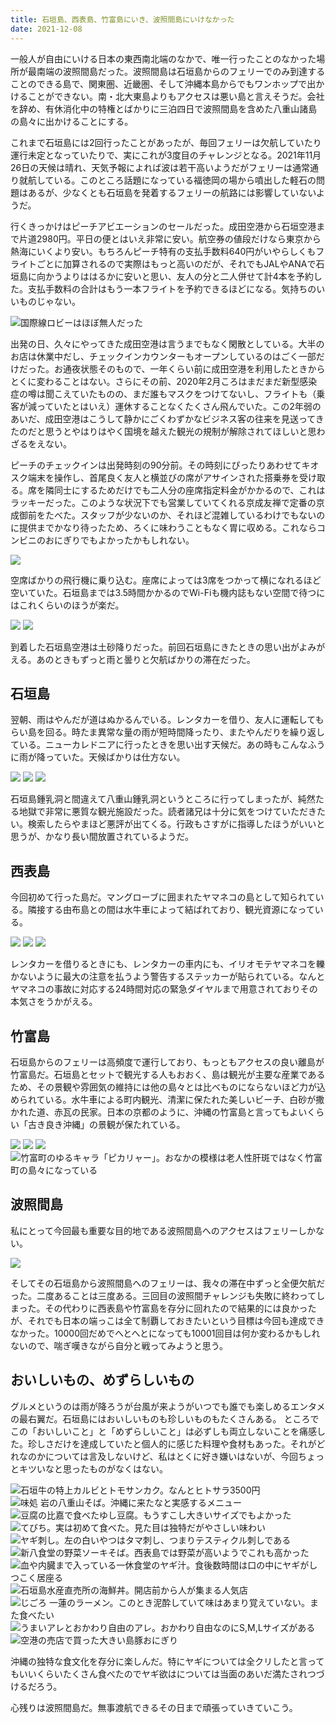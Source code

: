 ```yaml
---
title: 石垣島、西表島、竹富島にいき、波照間島にいけなかった
date: 2021-12-08
---
```


一般人が自由にいける日本の東西南北端のなかで、唯一行ったことのなかった場所が最南端の波照間島だった。波照間島は石垣島からのフェリーでのみ到達することのできる島で、関東圏、近畿圏、そして沖縄本島からでもワンホップで出かけることができない。南・北大東島よりもアクセスは悪い島と言えそうだ。会社を辞め、有休消化中の特権とばかりに三泊四日で波照間島を含めた八重山諸島の島々に出かけることにする。

これまで石垣島には2回行ったことがあったが、毎回フェリーは欠航していたり運行未定となっていたりで、実にこれが3度目のチャレンジとなる。2021年11月26日の天候は晴れ、天気予報によれば波は若干高いようだがフェリーは通常通り就航している。このところ話題になっている福徳岡の場から噴出した軽石の問題はあるが、少なくとも石垣島を発着するフェリーの航路には影響していないようだ。

行くきっかけはピーチアビエーションのセールだった。成田空港から石垣空港まで片道2980円。平日の便とはいえ非常に安い。航空券の値段だけなら東京から熱海にいくより安い。もちろんピーチ特有の支払手数料640円がいやらしくもフライトごとに加算されるので実際はもっと高いのだが、それでもJALやANAで石垣島に向かうよりははるかに安いと思い、友人の分と二人併せて計4本を予約した。支払手数料の合計はもう一本フライトを予約できるほどになる。気持ちのいいものじゃない。

![国際線ロビーはほぼ無人だった](https://photos.smugmug.com/photos/i-X7GP2G9/0/3e7a03ce/X3/i-X7GP2G9-X3.jpg)

出発の日、久々にやってきた成田空港は言うまでもなく閑散としている。大半のお店は休業中だし、チェックインカウンターもオープンしているのはごく一部だけだった。お通夜状態そのもので、一年くらい前に成田空港を利用したときからとくに変わることはない。さらにその前、2020年2月ころはまだまだ新型感染症の噂は聞こえていたものの、まだ誰もマスクをつけてないし、フライトも（乗客が減っていたとはいえ）運休することなくたくさん飛んでいた。この2年弱のあいだ、成田空港はこうして静かにごくわずかなビジネス客の往来を見送ってきたのだと思うとやはりはやく国境を越えた観光の規制が解除されてほしいと思わざるをえない。

ピーチのチェックインは出発時刻の90分前。その時刻にぴったりあわせてキオスク端末を操作し、首尾良く友人と横並びの席がアサインされた搭乗券を受け取る。席を隣同士にするためだけでも二人分の座席指定料金がかかるので、これはラッキーだった。このような状況下でも営業していてくれる京成友禅で定番の京成御前をたべた。スタッフが少ないのか、それほど混雑しているわけでもないのに提供までかなり待ったため、ろくに味わうこともなく胃に収める。これならコンビニのおにぎりでもよかったかもしれない。

![](https://photos.smugmug.com/photos/i-zc8scGm/0/6da04c89/X3/i-zc8scGm-X3.jpg)

空席ばかりの飛行機に乗り込む。座席によっては3席をつかって横になれるほど空いていた。石垣島までは3.5時間かかるのでWi-Fiも機内誌もない空間で待つにはこれくらいのほうが楽だ。

![](https://photos.smugmug.com/photos/i-dH8g8mV/0/b4044410/X3/i-dH8g8mV-X3.jpg)
![](https://photos.smugmug.com/photos/i-QbMPVrQ/0/358e0dde/X3/i-QbMPVrQ-X3.jpg)

到着した石垣島空港は土砂降りだった。前回石垣島にきたときの思い出がよみがえる。あのときもずっと雨と曇りと欠航ばかりの滞在だった。

## 石垣島

翌朝、雨はやんだが道はぬかるんでいる。レンタカーを借り、友人に運転してもらい島を回る。時たま異常な量の雨が短時間降ったり、またやんだりを繰り返している。ニューカレドニアに行ったときを思い出す天候だ。あの時もこんなふうに雨が降っていた。天候ばかりは仕方ない。

![](https://photos.smugmug.com/photos/i-Cx6Ztmh/0/373c88cf/X3/i-Cx6Ztmh-X3.jpg)
![](https://photos.smugmug.com/photos/i-ptzm7FP/0/d387fc93/X3/i-ptzm7FP-X3.jpg)
![](https://photos.smugmug.com/photos/i-pmSjcb5/0/a86658d4/X3/i-pmSjcb5-X3.jpg)

石垣島鍾乳洞と間違えて八重山鍾乳洞というところに行ってしまったが、純然たる地獄で非常に悪質な観光施設だった。読者諸兄は十分に気をつけていただきたい。検索したらやまほど悪評が出てくる。行政もさすがに指導したほうがいいと思うが、かなり長い間放置されているようだ。

## 西表島

今回初めて行った島だ。マングローブに囲まれたヤマネコの島として知られている。隣接する由布島との間は水牛車によって結ばれており、観光資源になっている。

![](https://photos.smugmug.com/photos/i-LckcWK7/0/25993e50/X3/i-LckcWK7-X3.jpg)
![](https://photos.smugmug.com/photos/i-9hDPz7r/0/8c1fd893/X3/i-9hDPz7r-X3.jpg)
![](https://photos.smugmug.com/photos/i-76P4txm/0/7b6dc2fe/X3/i-76P4txm-X3.jpg)

レンタカーを借りるときにも、レンタカーの車内にも、イリオモテヤマネコを轢かないように最大の注意を払うよう警告するステッカーが貼られている。なんとヤマネコの事故に対応する24時間対応の緊急ダイヤルまで用意されておりその本気さをうかがえる。

## 竹富島

石垣島からのフェリーは高頻度で運行しており、もっともアクセスの良い離島が竹富島だ。石垣島とセットで観光する人もおおく、島は観光が主要な産業であるため、その景観や雰囲気の維持には他の島々とは比べものにならないほど力が込められている。水牛車による町内観光、清潔に保たれた美しいビーチ、白砂が撒かれた道、赤瓦の民家。日本の京都のように、沖縄の竹富島と言ってもよいくらい「古き良き沖縄」の景観が保たれている。

![](https://photos.smugmug.com/photos/i-pQgbMRf/0/e064644d/X3/i-pQgbMRf-X3.jpg)
![](https://photos.smugmug.com/photos/i-TLsQLXn/0/88774172/X3/i-TLsQLXn-X3.jpg)
![](https://photos.smugmug.com/photos/i-6pB2SrF/0/f6742d91/X3/i-6pB2SrF-X3.jpg)
![竹富町のゆるキャラ「ピカリャー」。おなかの模様は老人性肝斑ではなく竹富町の島々になっている](https://photos.smugmug.com/photos/i-m2m3TB5/0/51e2faca/X3/i-m2m3TB5-X3.jpg)


## 波照間島

私にとって今回最も重要な目的地である波照間島へのアクセスはフェリーしかない。

![](https://photos.smugmug.com/photos/i-TMvwf7J/0/e6cac044/L/i-TMvwf7J-L.png)

そしてその石垣島から波照間島へのフェリーは、我々の滞在中ずっと全便欠航だった。二度あることは三度ある。三回目の波照間チャレンジも失敗に終わってしまった。その代わりに西表島や竹富島を存分に回れたので結果的には良かったが、それでも日本の端っこは全て制覇しておきたいという目標は今回も達成できなかった。10000回だめでへとへとになっても10001回目は何か変わるかもしれないので、喘ぎ嘆きながら自分と戦ってみようと思う。

## おいしいもの、めずらしいもの

グルメというのは雨が降ろうが台風が来ようがいつでも誰でも楽しめるエンタメの最右翼だ。石垣島にはおいしいものも珍しいものもたくさんある。
ところでこの「おいしいこと」と「めずらしいこと」は必ずしも両立しないことを痛感した。珍しさだけを達成していたと個人的に感じた料理や食材もあった。それがどれなのかについては言及しないけど、私はとくに好き嫌いはないが、今回ちょっとキツいなと思ったものがなくはない。

![石垣牛の特上カルビとトモサンカク。なんとヒトサラ3500円](https://photos.smugmug.com/photos/i-t4fNQTt/0/09426c96/X3/i-t4fNQTt-X3.jpg)
![味処 岩の八重山そば。沖縄に来たなと実感するメニュー](https://photos.smugmug.com/photos/i-6sDGhbd/0/57afa6a4/X3/i-6sDGhbd-X3.jpg)
![豆腐の比嘉で食べたゆし豆腐。もうすこし大きいサイズでもよかった](https://photos.smugmug.com/photos/i-gmZSp88/0/cdb2307b/X3/i-gmZSp88-X3.jpg)
![てびち。実は初めて食べた。見た目は独特だがやさしい味わい](https://photos.smugmug.com/photos/i-jMJw8XV/0/9075dd69/X3/i-jMJw8XV-X3.jpg)
![ヤギ刺し。左の白いやつはタマ刺し、つまりテスティクル刺しである](https://photos.smugmug.com/photos/i-xcKC5Zw/0/f9373913/X3/i-xcKC5Zw-X3.jpg)
![新八食堂の野菜ソーキそば。西表島では野菜が高いようでこれも高かった](https://photos.smugmug.com/photos/i-8bM5LkB/0/d93b687e/X3/i-8bM5LkB-X3.jpg)
![血や内臓まで入っている一休食堂のヤギ汁。食後数時間は口の中にヤギがしつこく居座る](https://photos.smugmug.com/photos/i-hmXWv7D/0/f2e3dd2c/X3/i-hmXWv7D-X3.jpg)
![石垣島水産直売所の海鮮丼。開店前から人が集まる人気店](https://photos.smugmug.com/photos/i-44VH6Hs/0/92370c36/X3/i-44VH6Hs-X3.jpg)
![じごろ 一蓮のラーメン。このとき泥酔していて味はあまり覚えていない。また食べたい](https://photos.smugmug.com/photos/i-PwXWSVm/0/0ff00091/X3/i-PwXWSVm-X3.jpg)
![うまいアレとおかわり自由のアレ。おかわり自由なのにS,M,Lサイズがある](https://photos.smugmug.com/photos/i-zLqRqgG/0/ed6348cf/X3/i-zLqRqgG-X3.jpg)
![空港の売店で買った大きい島豚おにぎり](https://photos.smugmug.com/photos/i-XLKMCCV/0/c63031a9/X3/i-XLKMCCV-X3.jpg)

沖縄の独特な食文化を存分に楽しんだ。特にヤギについては全クリしたと言ってもいいくらいたくさん食べたのでヤギ欲はについては当面のあいだ満たされつづけるだろう。

心残りは波照間島だ。無事渡航できるその日まで頑張っていきていこう。
